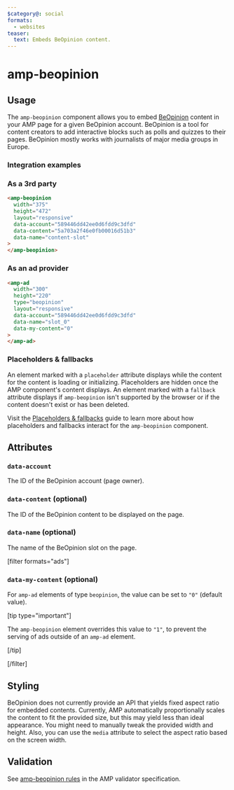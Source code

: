 ```yaml
---
$category@: social
formats:
  - websites
teaser:
  text: Embeds BeOpinion content.
---
```


<!---
Copyright 2018 The AMP HTML Authors. All Rights Reserved.

Licensed under the Apache License, Version 2.0 (the "License");
you may not use this file except in compliance with the License.
You may obtain a copy of the License at

      http://www.apache.org/licenses/LICENSE-2.0

Unless required by applicable law or agreed to in writing, software
distributed under the License is distributed on an "AS-IS" BASIS,
WITHOUT WARRANTIES OR CONDITIONS OF ANY KIND, either express or implied.
See the License for the specific language governing permissions and
limitations under the License.
-->

# amp-beopinion

## Usage

The `amp-beopinion` component allows you to embed [BeOpinion](https://beop.io/) content in your AMP page for a given BeOpinion account. BeOpinion is a tool for content creators to add interactive blocks such as polls and quizzes to their pages. BeOpinion mostly works with journalists of major media groups in Europe.

### Integration examples

### As a 3rd party

```html
<amp-beopinion
  width="375"
  height="472"
  layout="responsive"
  data-account="589446dd42ee0d6fdd9c3dfd"
  data-content="5a703a2f46e0fb00016d51b3"
  data-name="content-slot"
>
</amp-beopinion>
```

### As an ad provider

```html
<amp-ad
  width="300"
  height="220"
  type="beopinion"
  layout="responsive"
  data-account="589446dd42ee0d6fdd9c3dfd"
  data-name="slot_0"
  data-my-content="0"
>
</amp-ad>
```

### Placeholders & fallbacks

An element marked with a `placeholder` attribute displays while the content for the content is loading or initializing. Placeholders are hidden once the AMP component's content displays. An element marked with a `fallback` attribute displays if `amp-beopinion` isn't supported by the browser or if the content doesn't exist or has been deleted.

Visit the [Placeholders & fallbacks](https://amp.dev/documentation/guides-and-tutorials/develop/style_and_layout/placeholders) guide to learn more about how placeholders and fallbacks interact for the `amp-beopinion` component.

## Attributes

### `data-account`

The ID of the BeOpinion account (page owner).

### `data-content` (optional)

The ID of the BeOpinion content to be displayed on the page.

### `data-name` (optional)

The name of the BeOpinion slot on the page.


[filter formats="ads"]

### `data-my-content` (optional)

For `amp-ad` elements of type `beopinion`, the value can be set to `"0"`
(default value).

[tip type="important"]

The `amp-beopinion` element overrides this value to `"1"`, to prevent the
serving of ads outside of an `amp-ad` element.

[/tip]

[/filter]<!-- formats="ads" -->

## Styling

BeOpinion does not currently provide an API that yields fixed aspect ratio for embedded contents. Currently, AMP automatically proportionally scales the content to fit the provided size, but this may yield less than ideal appearance. You might need to manually tweak the provided width and height. Also, you can use the `media` attribute to select the aspect ratio based on the screen width.

## Validation

See [amp-beopinion rules](validator-amp-beopinion.protoascii) in the AMP validator specification.
